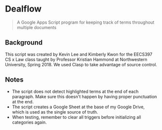# Dealflow
> A Google Apps Script program for keeping track of terms throughout multiple documents

## Background
This script was created by Kevin Lee and Kimberly Kwon for the EECS397 CS x Law class taught by Professor Kristian Hammond at Northwestern University, Spring 2018. 
We used Clasp to take advantage of source control. 

## Notes
* The script does not detect highlighted terms at the end of each paragraph. Make sure this doesn't happen by having proper punctuation at the end.
* The script creates a Google Sheet at the base of my Google Drive, which is used as the single source of truth. 
* When testing, remember to clear all triggers before initializing all categories again.
